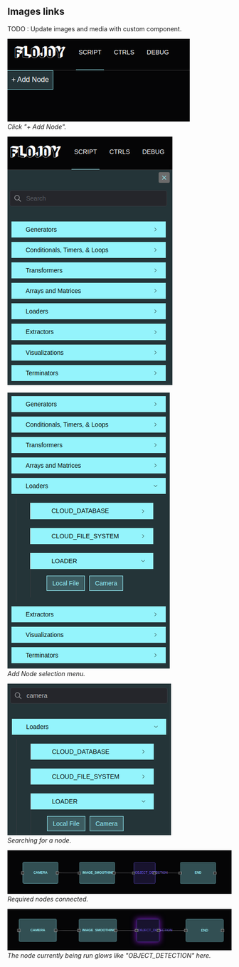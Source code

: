 ## Images links

TODO : Update images and media with custom component.

![image](/img/camera/CAMERA_add_node.png)<br />_Click "+ Add Node"._

![image](/img/camera/CAMERA_add_node2.png)<br />

![image](/img/camera/CAMERA_add_node3.png)<br />_Add Node selection menu._

![image](/img/camera/CAMERA_search.png)<br />_Searching for a node._

![image](/img/camera/CAMERA_nodes.png)<br />_Required nodes connected._

![image](/img/camera/CAMERA_run.png)<br />_The node currently being run glows like "OBJECT_DETECTION" here._
